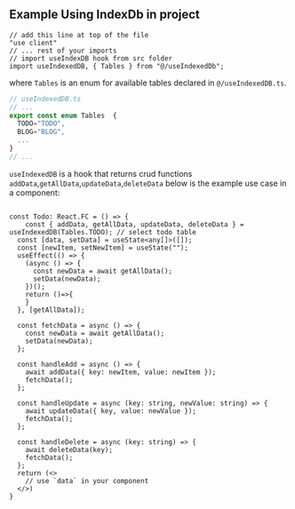 ## Example Using IndexDb in project

```tsx
// add this line at top of the file
"use client"
// ... rest of your imports
// import useIndexDB hook from src folder
import useIndexedDB, { Tables } from "@/useIndexedDb";
```
where `Tables` is an enum for available tables declared in `@/useIndexedDB.ts`.


```ts
// useIndexedDB.ts
// ...
export const enum Tables  {
  TODO="TODO",
  BLOG="BLOG",
  ...
}
// ...
```

`useIndexedDB` is a hook that returns crud functions `addData`,`getAllData`,`updateData`,`deleteData` below is the example use case in a component:

```tsx

const Todo: React.FC = () => {
    const { addData, getAllData, updateData, deleteData } = useIndexedDB(Tables.TODO); // select todo table 
  const [data, setData] = useState<any[]>([]);
  const [newItem, setNewItem] = useState("");
  useEffect(() => {
    (async () => {
      const newData = await getAllData();
      setData(newData);
    })();
    return ()=>{
    }
  }, [getAllData]);
  
  const fetchData = async () => {
    const newData = await getAllData();
    setData(newData);
  };

  const handleAdd = async () => {
    await addData({ key: newItem, value: newItem });
    fetchData();
  };

  const handleUpdate = async (key: string, newValue: string) => {
    await updateData({ key, value: newValue });
    fetchData();
  };

  const handleDelete = async (key: string) => {
    await deleteData(key);
    fetchData();
  };
  return (<>
    // use `data` in your component
  </>) 
}
```
  
